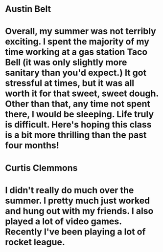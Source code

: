 Austin Belt
============
Overall, my summer was not terribly exciting. I spent the majority of my time working at a gas station Taco Bell (it was only slightly more sanitary than you'd expect.) It got stressful at times, but it was all worth it for that sweet, sweet dough. Other than that, any time not spent there, I would be sleeping. Life truly is difficult. Here's hoping this class is a bit more thrilling than the past four months!
============
Curtis Clemmons
============
I didn't really do much over the summer. I pretty much just worked and hung out with my friends. I also played a lot of video games. Recently I've been playing a lot of rocket league. 
============
